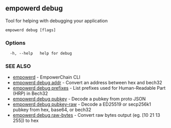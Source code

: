 ## empowerd debug

Tool for helping with debugging your application

```
empowerd debug [flags]
```

### Options

```
  -h, --help   help for debug
```

### SEE ALSO

* [empowerd](empowerd.md)	 - EmpowerChain CLI
* [empowerd debug addr](empowerd_debug_addr.md)	 - Convert an address between hex and bech32
* [empowerd debug prefixes](empowerd_debug_prefixes.md)	 - List prefixes used for Human-Readable Part (HRP) in Bech32
* [empowerd debug pubkey](empowerd_debug_pubkey.md)	 - Decode a pubkey from proto JSON
* [empowerd debug pubkey-raw](empowerd_debug_pubkey-raw.md)	 - Decode a ED25519 or secp256k1 pubkey from hex, base64, or bech32
* [empowerd debug raw-bytes](empowerd_debug_raw-bytes.md)	 - Convert raw bytes output (eg. [10 21 13 255]) to hex

